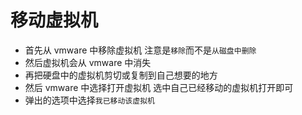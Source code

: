 # 移动虚拟机

- 首先从 vmware 中移除虚拟机 注意是`移除`而不是`从磁盘中删除`
- 然后虚拟机会从 vmware 中消失
- 再把硬盘中的虚拟机剪切或复制到自己想要的地方
- 然后 vmware 中选择打开虚拟机 选中自己已经移动的虚拟机打开即可
- 弹出的选项中选择`我已移动该虚拟机`
